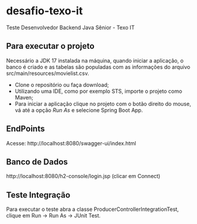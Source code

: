 # desafio-texo-it
Teste Desenvolvedor Backend Java Sênior - Texo IT

## Para executar o projeto
Necessário a JDK 17 instalada na máquina, quando iniciar a aplicação, o banco é criado e as tabelas são populadas com as informações do arquivo src/main/resources/movielist.csv.
 -  Clone o repositório ou faça download;
 -  Utilizando uma IDE, como por exemplo STS, importe o projeto como Maven;
 -  Para iniciar a aplicação clique no projeto com o botão direito do mouse, vá até a opção *Run As* e selecione Spring Boot App.

## EndPoints
Acesse: http://localhost:8080/swagger-ui/index.html

## Banco de Dados
http://localhost:8080/h2-console/login.jsp
(clicar em Connect)

## Teste Integração
Para executar o teste abra a classe ProducerControllerIntegrationTest, clique em Run -> Run As -> JUnit Test. 



